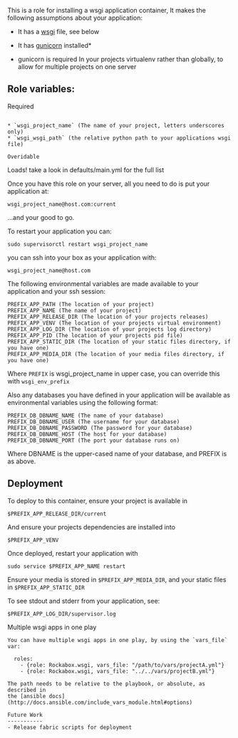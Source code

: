 This is a role for installing a wsgi application container, It makes the
following assumptions about your application:

* It has a [wsgi](http://wsgi.readthedocs.org/en/latest/) file, see below
* It has [gunicorn](http://gunicorn.org/) installed*

* gunicorn is required In your projects virtualenv rather than globally, to
allow for multiple projects on one server

Role variables:
---------------

Required
~~~~~~~~

* `wsgi_project_name` (The name of your project, letters underscores only)
* `wsgi_wsgi_path` (the relative python path to your applications wsgi file)

Overidable
~~~~~~~~~~
Loads! take a look in defaults/main.yml for the full list

Once you have this role on your server, all you need to do is put your
application at:

    wsgi_project_name@host.com:current

...and your good to go.

To restart your application you can:

    sudo supervisorctl restart wsgi_project_name

you can ssh into your box as your application with:

    wsgi_project_name@host.com

The following environmental variables are made available to your application
and your ssh session:

    PREFIX_APP_PATH (The location of your project)
    PREFIX_APP_NAME (The name of your project)
    PREFIX_APP_RELEASE_DIR (The location of your projects releases)
    PREFIX_APP_VENV (The location of your projects virtual environment)
    PREFIX_APP_LOG_DIR (The location of your projects log directory)
    PREFIX_APP_PID (The location of your projects pid file)
    PREFIX_APP_STATIC_DIR (The location of your static files directory, if you have one)
    PREFIX_APP_MEDIA_DIR (The location of your media files directory, if you have one)

Where `PREFIX` is wsgi_project_name in upper case, you can override this
with `wsgi_env_prefix`

Also any databases you have defined in your application will be available as
environmental variables using the following format:

    PREFIX_DB_DBNAME_NAME (The name of your database)
    PREFIX_DB_DBNAME_USER (The username for your database)
    PREFIX_DB_DBNAME_PASSWORD (The password for your database)
    PREFIX_DB_DBNAME_HOST (The host for your database)
    PREFIX_DB_DBNAME_PORT (The port your database runs on)

Where DBNAME is the upper-cased name of your database, and PREFIX is as above.


Deployment
----------
To deploy to this container, ensure your project is available in

    $PREFIX_APP_RELEASE_DIR/current

And ensure your projects dependencies are installed into

    $PREFIX_APP_VENV

Once deployed, restart your application with

    sudo service $PREFIX_APP_NAME restart

Ensure your media is stored in `$PREFIX_APP_MEDIA_DIR`, and your
static files in `$PREFIX_APP_STATIC_DIR`

To see stdout and stderr from your application, see:

    $PREFIX_APP_LOG_DIR/supervisor.log


Multiple wsgi apps in one play
~~~~~~~~~~~~~~~~~~~~~~~~~~~~~~
You can have multiple wsgi apps in one play, by using the `vars_file` var:

  roles:
    - {role: Rockabox.wsgi, vars_file: "/path/to/vars/projectA.yml"}
    - {role: Rockabox.wsgi, vars_file: "../../vars/projectB.yml"}

The path needs to be relative to the playbook, or absolute, as described in
the [ansible docs](http://docs.ansible.com/include_vars_module.html#options)

Future Work
-----------
- Release fabric scripts for deployment
